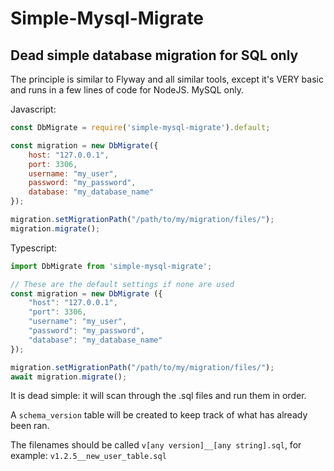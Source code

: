# Simple-Mysql-Migrate

## Dead simple database migration for SQL only


The principle is similar to Flyway and all similar tools, except it's VERY basic and runs in a few lines of code for NodeJS. MySQL only.

Javascript:
```javascript
const DbMigrate = require('simple-mysql-migrate').default;

const migration = new DbMigrate({
    host: "127.0.0.1",
    port: 3306,
    username: "my_user",
    password: "my_password",
    database: "my_database_name"
});

migration.setMigrationPath("/path/to/my/migration/files/");
migration.migrate();
```

Typescript:
```javascript
import DbMigrate from 'simple-mysql-migrate';

// These are the default settings if none are used
const migration = new DbMigrate ({
    "host": "127.0.0.1",
    "port": 3306,
    "username": "my_user",
    "password": "my_password",
    "database": "my_database_name"
});

migration.setMigrationPath("/path/to/my/migration/files/");
await migration.migrate();
```

It is dead simple: it will scan through the .sql files and run them in order.

A `schema_version` table will be created to keep track of what has already been ran. 

The filenames should be called `v[any version]__[any string].sql`, for example: `v1.2.5__new_user_table.sql`
